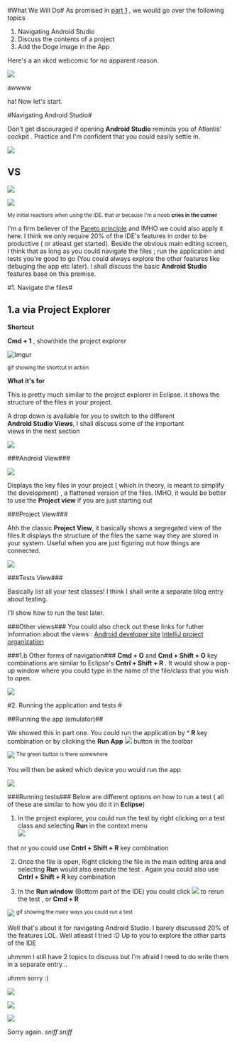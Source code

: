 #What We Will Do#
 As promised in [part 1](http://bertanasco.com/post/121348406470/week-1-mandatory-hello-world-part-1) , we would go over the following topics
 
  1.  Navigating Android Studio
  2.  Discuss the contents of a project
  3.  Add the Doge image in the App

Here's a an xkcd webcomic for no apparent reason.

![](http://imgs.xkcd.com/comics/everything.png)

awwww 

ha! Now let's start.

 
#Navigating Android Studio#

Don't get discouraged if opening **Android Studio** reminds you of  Atlantis' cockpit . Practice and I'm confident that you could easily settle in.

![](http://i.imgur.com/DZI49vP.png)

## VS ##
![](http://i.imgur.com/oPpftHr.png)

![](http://i.imgur.com/a7HbQWg.gif)

<sup>My initial reactions when using the IDE. that or because I'm a noob **cries in the corner** <sup>

I'm a firm believer of the [Pareto principle](https://en.wikipedia.org/wiki/Pareto_principle) and IMHO we could also apply it here. I think we only require 20% of the IDE's features in order to be productive ( or atleast get started). Beside the obvious main editing screen, I think that as long as you could navigate the files ; run the application and tests you're good to go (You could always explore the other features like debuging the app etc later). I shall discuss the basic **Android Studio** features base on this premise.

#1. Navigate the files#
  
## 1.a via Project Explorer ##
  **Shortcut** 
 
  **Cmd + 1** , show\hide the project explorer
  
  ![Imgur](http://i.imgur.com/BTueYn1.gif)
  
  <sup>gif showing the shortcut in action<sup>
  
  **What it's for** 
  
  This is pretty much similar to the project explorer in Eclipse. it shows the structure of the files in your project.
   
  A drop down is available for you to switch to the different   
  **Android Studio Views**, I shall discuss some of the important   
  views in the next section
  
  ![](http://i.imgur.com/bYUiNMb.gif)
  
###Android View###
    
  ![](http://i.imgur.com/svIsCcB.png) 
    
Displays the key files in your project ( which in theory, is meant to simplify the development) , a flattened version of the files. IMHO, it would be better to use the **Project view** if you are  just starting out
    
###Project View###
    
Ahh the classic **Project View**, it basically shows a segregated  view of the files.It displays the structure of the files the same way they are stored in your system. Useful when you are just figuring out how things are connected.

![](http://i.imgur.com/qHTdgCV.png)

###Tests View###

Basically list all your test classes! I think I shall write a separate blog entry about testing.

I'll show how to run the test later.

###Other views###
You could also check out these links for futher information about the views : 
 [Android developer site](http://developer.android.com/tools/studio/index.html)
 [ IntelliJ project organization](http://confluence.jetbrains.com/display/IntelliJIDEA/Project+Organization)
  
###1.b Other forms of navigation###
 **Cmd + O**  and **Cmd + Shift + O**  key combinations are similar to Eclipse's **Cntrl + Shift + R** . It would show a pop-up window where you could type in the name of the file/class that you wish to open.
 
 ![](http://i.imgur.com/5kISI8K.gif)
 
 
#2. Running the application and tests #

##Running the app (emulator)##

We showed this in part one. You could run the application by **^ R** key combination or by clicking the **Run App** ![](http://i.imgur.com/pNfRUoR.png) button in the toolbar 

![](http://i.imgur.com/nu6a05V.png)
<sup>The green button is there somewhere <sup>

You will then be asked which device you would run the app

![](http://i.imgur.com/yDK5knr.png)


###Running tests###
Below are different options on how to run a test ( all of these are similar to how you do it in **Eclipse**) 

1. In the project explorer, you  could run the test by right clicking    on a test class and selecting **Run** in the context menu  
   ![](http://i.imgur.com/ENXhY46.png) 
  
  that or you could use  **Cntrl + Shift + R** key combination

2. Once the file is open, Right clicking the file in the main editing area and selecting **Run** would also execute the test . Again you could also use  **Cntrl + Shift + R** key combination

3. In the **Run window** (Bottom part of the IDE) you could click ![](http://i.imgur.com/pNfRUoR.png) to rerun the test , or **Cmd + R**

![](http://i.imgur.com/CefZXgD.gif)
<sup> gif showing the many ways you could run a test <sup>
   
Well that's about it for navigating Android Studio. I barely discussed 20% of the features LOL. Well atleast I tried :D Up to you to explore the other parts of the IDE

uhmmm I still have 2 topics to discuss but I'm afraid I need to do write them in a separate entry...

uhmm sorry :( 

![](http://i.imgur.com/vsmgzWI.jpg)

![](http://i.imgur.com/q9YBDVY.jpg?1)

![](http://i.imgur.com/lCMtxMD.png)

Sorry again. *sniff* *sniff*

</sup></sup></sup></sup></sup></sup></sup></sup>